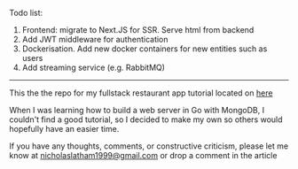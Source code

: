 Todo list:

1. Frontend: migrate to Next.JS for SSR. Serve html from backend
2. Add JWT middleware for authentication
3. Dockerisation. Add new docker containers for new entities such as users
4. Add streaming service (e.g. RabbitMQ)

---

This the the repo for my fullstack restaurant app tutorial located on [here](https://medium.com/@nicholaslatham1999/full-stack-application-with-go-gin-react-and-mongodb-37b63ef71133)

When I was learning how to build a web server in Go with MongoDB, I couldn't find a good tutorial, so I decided to make my own so others would hopefully have an easier time.

If you have any thoughts, comments, or constructive criticism, please let me know at nicholaslatham1999@gmail.com or drop a comment in the article
